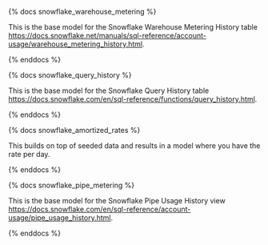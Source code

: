 {% docs snowflake_warehouse_metering %}

This is the base model for the Snowflake Warehouse Metering History table https://docs.snowflake.net/manuals/sql-reference/account-usage/warehouse_metering_history.html.

{% enddocs %}


{% docs snowflake_query_history %}

This is the base model for the Snowflake Query History table https://docs.snowflake.com/en/sql-reference/functions/query_history.html.

{% enddocs %}

{% docs snowflake_amortized_rates %}

This builds on top of seeded data and results in a model where you have the rate per day. 

{% enddocs %}

{% docs snowflake_pipe_metering %}

This is the base model for the Snowflake Pipe Usage History view https://docs.snowflake.com/en/sql-reference/account-usage/pipe_usage_history.html.

{% enddocs %}
